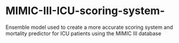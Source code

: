 # MIMIC-III-ICU-scoring-system-
Ensemble model used to create a more accurate scoring system and mortality predictor for ICU patients using the MIMIC III database 
